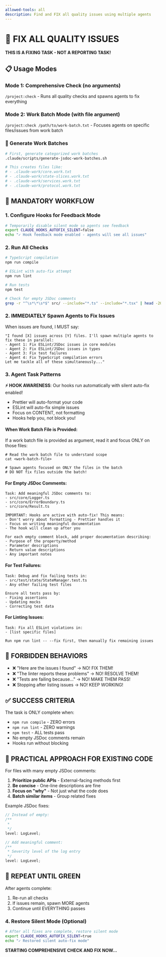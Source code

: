 ```yaml
---
allowed-tools: all
description: Find and FIX all quality issues using multiple agents
---
```


# 🔧 FIX ALL QUALITY ISSUES

**THIS IS A FIXING TASK - NOT A REPORTING TASK!**

## 📋 Usage Modes

### Mode 1: Comprehensive Check (no arguments)
`/project:check` - Runs all quality checks and spawns agents to fix everything

### Mode 2: Work Batch Mode (with file argument)
`/project:check /path/to/work-batch.txt` - Focuses agents on specific files/issues from work batch

### 🚀 Generate Work Batches
```bash
# First, generate categorized work batches
.claude/scripts/generate-jsdoc-work-batches.sh

# This creates files like:
# - .claude-work/core.work.txt
# - .claude-work/state-slices.work.txt
# - .claude-work/services.work.txt
# - .claude-work/protocol.work.txt
```

## 🎯 MANDATORY WORKFLOW

### 1. Configure Hooks for Feedback Mode
```bash
# Temporarily disable silent mode so agents see feedback
export CLAUDE_HOOKS_AUTOFIX_SILENT=false
echo "✓ Hook feedback mode enabled - agents will see all issues"
```

### 2. Run All Checks
```bash
# TypeScript compilation
npm run compile

# ESLint with auto-fix attempt
npm run lint

# Run tests
npm test

# Check for empty JSDoc comments
grep -r "^\s*\*\s*$" src/ --include="*.ts" --include="*.tsx" | head -20
```

### 2. IMMEDIATELY Spawn Agents to Fix Issues

When issues are found, I MUST say:
```
"I found [X] issues across [Y] files. I'll spawn multiple agents to fix these in parallel:
- Agent 1: Fix ESLint/JSDoc issues in core modules
- Agent 2: Fix ESLint/JSDoc issues in types
- Agent 3: Fix test failures
- Agent 4: Fix TypeScript compilation errors
Let me tackle all of these simultaneously..."
```

### 3. Agent Task Patterns

**⚡ HOOK AWARENESS**: Our hooks run automatically with silent auto-fix enabled!
- Prettier will auto-format your code
- ESLint will auto-fix simple issues
- Focus on CONTENT, not formatting
- Hooks help you, not block you!

#### When Work Batch File is Provided:
If a work batch file is provided as argument, read it and focus ONLY on those files:
```
# Read the work batch file to understand scope
cat <work-batch-file>

# Spawn agents focused on ONLY the files in the batch
# DO NOT fix files outside the batch!
```

#### For Empty JSDoc Comments:
```
Task: Add meaningful JSDoc comments to:
- src/core/Logger.ts
- src/core/ErrorBoundary.ts
- src/core/Result.ts

IMPORTANT: Hooks are active with auto-fix! This means:
- Don't worry about formatting - Prettier handles it
- Focus on writing meaningful documentation
- The hook will clean up after you

For each empty comment block, add proper documentation describing:
- Purpose of the property/method
- Parameter descriptions
- Return value descriptions
- Any important notes
```

#### For Test Failures:
```
Task: Debug and fix failing tests in:
- src/test/state/StateManager.test.ts
- Any other failing test files

Ensure all tests pass by:
- Fixing assertions
- Updating mocks
- Correcting test data
```

#### For Linting Issues:
```
Task: Fix all ESLint violations in:
- [list specific files]

Run npm run lint -- --fix first, then manually fix remaining issues
```

## 🚨 FORBIDDEN BEHAVIORS

- ❌ "Here are the issues I found" → NO! FIX THEM!
- ❌ "The linter reports these problems" → NO! RESOLVE THEM!
- ❌ "Tests are failing because..." → NO! MAKE THEM PASS!
- ❌ Stopping after listing issues → NO! KEEP WORKING!

## ✅ SUCCESS CRITERIA

The task is ONLY complete when:
- `npm run compile` - ZERO errors
- `npm run lint` - ZERO warnings
- `npm test` - ALL tests pass
- No empty JSDoc comments remain
- Hooks run without blocking

## 🎯 PRACTICAL APPROACH FOR EXISTING CODE

For files with many empty JSDoc comments:
1. **Prioritize public APIs** - External-facing methods first
2. **Be concise** - One-line descriptions are fine
3. **Focus on "why"** - Not just what the code does
4. **Batch similar items** - Group related fixes

Example JSDoc fixes:
```typescript
// Instead of empty:
/**
 *
 */
level: LogLevel;

// Add meaningful comment:
/**
 * Severity level of the log entry
 */
level: LogLevel;
```

## 🔄 REPEAT UNTIL GREEN

After agents complete:
1. Re-run all checks
2. If issues remain, spawn MORE agents
3. Continue until EVERYTHING passes

### 4. Restore Silent Mode (Optional)
```bash
# After all fixes are complete, restore silent mode
export CLAUDE_HOOKS_AUTOFIX_SILENT=true
echo "✓ Restored silent auto-fix mode"
```

**STARTING COMPREHENSIVE CHECK AND FIX NOW...**